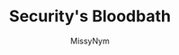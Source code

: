 ---
media: "images/rounds/round_3/security_bloodbath.png"
media_type: image
title: Security's Bloodbath
author: [MissyNym]
desc: The Security department following the execution of the Syndicate Infiltrators.
---